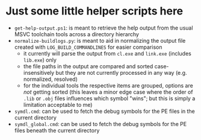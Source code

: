 # Just some little helper scripts here

* `get-help-output.ps1`: is meant to retrieve the help output from the usual MSVC toolchain tools across a directory hierarchy
* `normalize-buildlogs.py`: is meant to aid in normalizing the output file created with `LOG_BUILD_COMMANDLINES` for easier comparison
  * it currently will parse the output from `cl.exe` and `link.exe` (includes `lib.exe`) only
  * the file paths in the output are compared and sorted case-insensitively but they are not currently processed in any way (e.g. normalized, resolved)
  * for the individual tools the respective items are grouped, options are _not_ getting sorted (this leaves a minor edge case where the order of `.lib` or `.obj` files influences which symbol "wins"; but this is simply a limitation acceptable to me)
* `symdl.cmd`: can be used to fetch the debug symbols for the PE files in the current directory
* `symdl_global.cmd`: can be used to fetch the debug symbols for the PE files beneath the current directory
